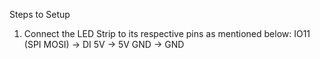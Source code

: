 Steps to Setup
1. Connect the LED Strip to its respective pins as mentioned below:
IO11 (SPI MOSI) → DI
5V → 5V
GND → GND

